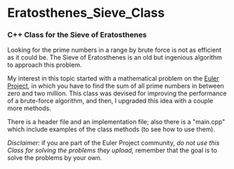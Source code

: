 # Eratosthenes_Sieve_Class
### C++ Class for the Sieve of Eratosthenes

Looking for the prime numbers in a range by brute force is not as efficient as it could be. The Sieve of Eratosthenes is an old but ingenious algorithm to approach this problem.

My interest in this topic started with a mathematical problem on the [Euler Project](https://projecteuler.net/), in which you have to find the sum of all prime numbers in between zero and two million. This class was devised for improving the performance of a brute-force algorithm, and then, I upgraded this idea with a couple more methods.

There is a header file and an implementation file; also there is a "main.cpp" which include examples of the class methods (to see how to use them).

*Disclaimer:* if you are part of the Euler Project community, _do not use this Class for solving the problems they upload,_ remember that the goal is to solve the problems by your own.
